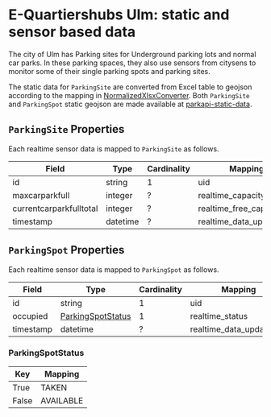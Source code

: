 # E-Quartiershubs Ulm: static and sensor based data

The city of Ulm has Parking sites for Underground parking lots and normal car parks. 
In these parking spaces, they also use sensors from citysens to monitor some of their single parking spots and parking sites. 

The static data for `ParkingSite` are converted from Excel table to geojson according 
to the mapping in [NormalizedXlsxConverter](https://github.com/mobidata-bw/parkapi-sources-v3/blob/64bfe8c730501a3395e01f703e7b16a649ff6a76/src/parkapi_sources/converters/base_converter/push/normalized_xlsx_converter.py#L28).
Both `ParkingSite` and `ParkingSpot` static geojson are made available at [parkapi-static-data](https://github.com/ParkenDD/parkapi-static-data).


## `ParkingSite` Properties

Each realtime sensor data is mapped to `ParkingSite` as follows.

| Field                         | Type                                         | Cardinality | Mapping                                 | Comment                                                                            |
|-------------------------------|----------------------------------------------|-------------|-----------------------------------------|------------------------------------------------------------------------------------|
| id                            | string                                       | 1           | uid                                     |                                                                                    |
| maxcarparkfull                | integer                                      | ?           | realtime_capacity                       |                                                                                    |
| currentcarparkfulltotal       | integer                                      | ?           | realtime_free_capacity                  |                                                                                    |
| timestamp                     | datetime                                     | ?           | realtime_data_updated_at                |                                                                                    |

## `ParkingSpot` Properties

Each realtime sensor data is mapped to `ParkingSpot` as follows.

| Field           | Type                                                | Cardinality | Mapping                                         | Comment                                                                            |
|-----------------|-----------------------------------------------------|-------------|-------------------------------------------------|------------------------------------------------------------------------------------|
| id              | string                                              | 1           | uid                                             |                                                                                    |
| occupied        | [ParkingSpotStatus](#ParkingSpotStatus)             | 1           | realtime_status                                 |                                                                                    |
| timestamp       | datetime                                            | ?           | realtime_data_updated_at                        |                                                                                    |

### ParkingSpotStatus

| Key         | Mapping       |
|-------------|---------------|
| True        | TAKEN         |
| False       | AVAILABLE     |